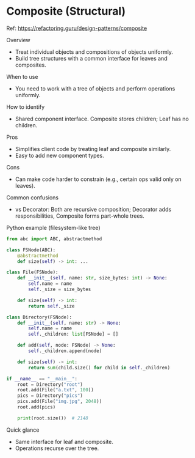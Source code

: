 # Composite (Structural)

Ref: https://refactoring.guru/design-patterns/composite

Overview
- Treat individual objects and compositions of objects uniformly.
- Build tree structures with a common interface for leaves and composites.

When to use
- You need to work with a tree of objects and perform operations uniformly.

How to identify
- Shared component interface. Composite stores children; Leaf has no children.

Pros
- Simplifies client code by treating leaf and composite similarly.
- Easy to add new component types.

Cons
- Can make code harder to constrain (e.g., certain ops valid only on leaves).

Common confusions
- vs Decorator: Both are recursive composition; Decorator adds responsibilities, Composite forms part-whole trees.

Python example (filesystem-like tree)
```python
from abc import ABC, abstractmethod

class FSNode(ABC):
    @abstractmethod
    def size(self) -> int: ...

class File(FSNode):
    def __init__(self, name: str, size_bytes: int) -> None:
        self.name = name
        self._size = size_bytes

    def size(self) -> int:
        return self._size

class Directory(FSNode):
    def __init__(self, name: str) -> None:
        self.name = name
        self._children: list[FSNode] = []

    def add(self, node: FSNode) -> None:
        self._children.append(node)

    def size(self) -> int:
        return sum(child.size() for child in self._children)

if __name__ == "__main__":
    root = Directory("root")
    root.add(File("a.txt", 100))
    pics = Directory("pics")
    pics.add(File("img.jpg", 2048))
    root.add(pics)

    print(root.size())  # 2148
```

Quick glance
- Same interface for leaf and composite.
- Operations recurse over the tree.
